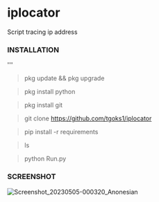 # iplocator

Script tracing ip address

### INSTALLATION
'''
> pkg update && pkg upgrade

> pkg install python

> pkg install git

> git clone https://github.com/tgoks1/iplocator 

> pip install -r requirements

>ls

>python Run.py

### SCREENSHOT

![Screenshot_20230505-000320_Anonesian](https://user-images.githubusercontent.com/124646276/236379871-10784986-d53b-4962-9fc2-de36d4769dd2.jpg)

